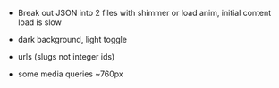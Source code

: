 - Break out JSON into 2 files with shimmer or load anim, initial content load is slow
- dark background, light toggle
- urls (slugs not integer ids)
- some media queries ~760px
    <!-- TODO color themes? or color toggle or something cool -->

    <!-- Heading, date, play buttom -->
    <!-- TODO add gradient to text? -->